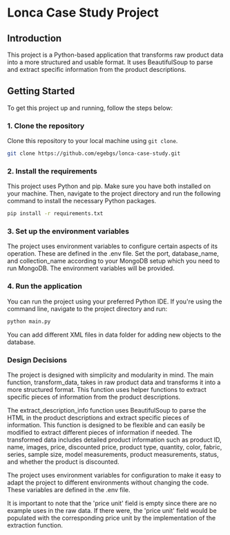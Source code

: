 # Lonca Case Study Project

## Introduction

This project is a Python-based application that transforms raw product data into a more structured and usable format. It uses BeautifulSoup to parse and extract specific information from the product descriptions.

## Getting Started

To get this project up and running, follow the steps below:

### 1. Clone the repository

Clone this repository to your local machine using `git clone`.

```bash
git clone https://github.com/egebgs/lonca-case-study.git
```

### 2. Install the requirements
This project uses Python and pip. Make sure you have both installed on your machine. Then, navigate to the project directory and run the following command to install the necessary Python packages.

```bash
pip install -r requirements.txt
```

### 3. Set up the environment variables

The project uses environment variables to configure certain aspects of its operation. These are defined in the .env file. Set the port, database_name, and collection_name according to your MongoDB setup which you need to run MongoDB. The environment variables will be provided.

### 4. Run the application

You can run the project using your preferred Python IDE. If you're using the command line, navigate to the project directory and run:

```bash
python main.py
```

You can add different XML files in data folder for adding new objects to the database. 
### Design Decisions

The project is designed with simplicity and modularity in mind. The main function, transform_data, takes in raw product data and transforms it into a more structured format. This function uses helper functions to extract specific pieces of information from the product descriptions.

The extract_description_info function uses BeautifulSoup to parse the HTML in the product descriptions and extract specific pieces of information. This function is designed to be flexible and can easily be modified to extract different pieces of information if needed.
The transformed data includes detailed product information such as product ID, name, images, price, discounted price, product type, quantity, color, fabric, series, sample size, model measurements, product measurements, status, and whether the product is discounted.

The project uses environment variables for configuration to make it easy to adapt the project to different environments without changing the code. These variables are defined in the .env file.

It is important to note that the 'price unit' field is empty since there are no example uses in the raw data. If there were, the 'price unit' field would be populated with the corresponding price unit by the implementation of the extraction function.